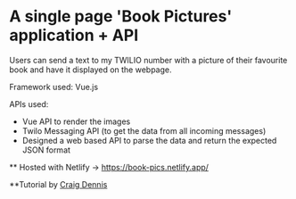 # A single page 'Book Pictures' application + API

Users can send a text to my TWILIO number with a picture of their favourite book and have it displayed on the webpage.

Framework used: Vue.js

APIs used:

- Vue API to render the images
- Twilo Messaging API (to get the data from all incoming messages)
- Designed a web based API to parse the data and return the expected JSON format

\*\* Hosted with Netlify -> https://book-pics.netlify.app/

\*\*Tutorial by <a href="https://github.com/TwilioDevEd/introduction-to-apis-notes/blob/main/course-notes.md">Craig Dennis</a>

